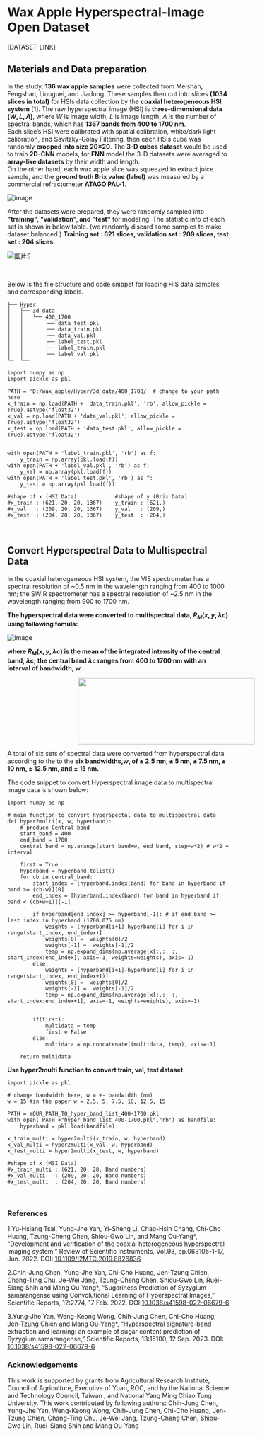 # Wax Apple Hyperspectral-Image Open Dataset
[DATASET-LINK]
## **Materials and Data preparation** 
In the study, **136 wax apple samples** were collected from Meishan, Fengshan, Liouguei, and Jiadong. These samples then cut into slices **(1034 slices in total)** for HSIs data collection by the **coaxial heterogeneous HSI system** [1]. The raw hyperspectral image (HSI) is **three-dimensional data $(W, L, Λ)$**, where $W$ is image width, $L$ is image length, $Λ$ is the number of spectral bands, which has **1367 bands from 400 to 1700 nm**.<br>
Each slice’s HSI were calibrated with spatial calibration, white/dark light calibration, and Savitzky-Golay Filtering, then each HSIs cube was randomly **cropped into size 20×20**. The **3-D cubes dataset** would be used to train **2D-CNN** models, for **FNN** model the 3-D datasets were averaged to **array-like datasets** by their width and length.<br>
On the other hand, each wax apple slice was squeezed to extract juice sample, and the **ground truth Brix value (label)** was measured by a commercial refractometer **ATAGO PAL-1**.

![image](https://hackmd.io/_uploads/SJawT1cpp.png )

After the datasets were prepared, they were randomly sampled into **"training", "validation", and "test"** for modeling. The statistic info of each set is shown in below table. (we randomly discard some samples to make dataset balanced.)
**Training set : 621 slices, validation set : 209 slices, test set : 204 slices.**

![圖片5](https://hackmd.io/_uploads/r15PNx56T.png )


<br>

Below is the file structure and code snippet for loading HIS data samples and corresponding labels.
```
├── Hyper
│   ├── 3d_data
│   │   └── 400_1700
│   │       ├── data_test.pkl
│   │       ├── data_train.pkl
│   │       ├── data_val.pkl
│   │       ├── label_test.pkl
│   │       ├── label_train.pkl
│   │       └── label_val.pkl
└─  └──
```

```python=
import numpy as np
import pickle as pkl

PATH = 'D:/wax_apple/Hyper/3d_data/400_1700/' # change to your path here
x_train = np.load(PATH + 'data_train.pkl', 'rb', allow_pickle = True).astype('float32')
x_val = np.load(PATH + 'data_val.pkl', allow_pickle = True).astype('float32')
x_test = np.load(PATH + 'data_test.pkl', allow_pickle = True).astype('float32')


with open(PATH + 'label_train.pkl', 'rb') as f:
    y_train = np.array(pkl.load(f))
with open(PATH + 'label_val.pkl', 'rb') as f:
    y_val = np.array(pkl.load(f))
with open(PATH + 'label_test.pkl', 'rb') as f:
    y_test = np.array(pkl.load(f))

#shape of x (HSI Data)            #shape of y (Brix Data) 
#x_train : (621, 20, 20, 1367)    y_train : (621,)
#x_val   : (209, 20, 20, 1367)    y_val   : (209,)
#x_test  : (204, 20, 20, 1367)    y_test  : (204,)
```

<br>

## Convert Hyperspectral Data to Multispectral Data
In the coaxial heterogeneous HSI system, the VIS spectrometer has a spectral resolution of ~0.5 nm in the wavelength ranging from 400 to 1000 nm; the SWIR spectrometer has a spectral resolution of ~2.5 nm in the wavelength ranging from 900 to 1700 nm.

**The hyperspectral data were converted to multispectral data, $R_M(x, y, λc)$ using following fomula:**


![image](https://hackmd.io/_uploads/H14WgGiap.png)

**where $R_M(x, y, λc)$ is the mean of the integrated intensity of the central band, $λc$; the central band $λc$ ranges from 400 to 1700 nm with an interval of bandwidth, $w$**. 


<div class="content">
    <img src="https://hackmd.io/_uploads/S1VP5_2ap.png" width="400" height="150" style="float:left;margin:0 160px 12px" >
</div>

A total of six sets of spectral data were converted from hyperspectral data according to the to the **six bandwidths,$w$, of ± 2.5 nm, ± 5 nm, ± 7.5 nm, ± 10 nm, ± 12.5 nm, and ± 15 nm.**

The code snippet to convert Hyperspectral image data to multispectral image data is shown below: 

```python=
import numpy as np

# main function to convert hyperspectal data to multispectral data
def hyper2multi(x, w, hyperband):
    # produce Central band 
    start_band = 400
    end_band = 1700
    central_band = np.arange(start_band+w, end_band, step=w*2) # w*2 = interval

    first = True
    hyperband = hyperband.tolist()
    for cb in central_band:
        start_index = [hyperband.index(band) for band in hyperband if band >= (cb-w)][0] 
        end_index = [hyperband.index(band) for band in hyperband if band < (cb+w+1)][-1]

        if hyperband[end_index] >= hyperband[-1]: # if end_band >= last index in hyperband (1700.075 nm)
            weights = [hyperband[i+1]-hyperband[i] for i in range(start_index, end_index)]
            weights[0] =  weights[0]/2
            weights[-1] =  weights[-1]/2
            temp = np.expand_dims(np.average(x[:,:, :, start_index:end_index], axis=-1, weights=weights), axis=-1)
        else:
            weights = [hyperband[i+1]-hyperband[i] for i in range(start_index, end_index+1)]
            weights[0] =  weights[0]/2
            weights[-1] =  weights[-1]/2
            temp = np.expand_dims(np.average(x[:,:, :, start_index:end_index+1], axis=-1, weights=weights), axis=-1)


        if(first):
            multidata = temp
            first = False
        else:
            multidata = np.concatenate((multidata, temp), axis=-1)
            
    return multidata
```

**Use hyper2multi function to convert train, val, test dataset.**

```python=
import pickle as pkl

# change bandwidth here, w = +- bandwidth (nm)
w = 15 #in the paper w = 2.5, 5, 7.5, 10, 12.5, 15

PATH = YOUR_PATH_TO_hyper_band_list_400-1700.pkl
with open( PATH +"hyper_band_list_400-1700.pkl","rb") as bandfile:
    hyperband = pkl.load(bandfile)

x_train_multi = hyper2multi(x_train, w, hyperband)
x_val_multi = hyper2multi(x_val, w, hyperband)
x_test_multi = hyper2multi(x_test, w, hyperband)

#shape of x (MSI Data)            
#x_train_multi : (621, 20, 20, Band numbers)    
#x_val_multi   : (209, 20, 20, Band numbers)   
#x_test_multi  : (204, 20, 20, Band numbers)
```

<br>

### References
1.Yu-Hsiang Tsai, Yung-Jhe Yan, Yi-Sheng Li, Chao-Hsin Chang, Chi-Cho Huang, Tzung-Cheng Chen, Shiou-Gwo Lin, and Mang Ou-Yang*, “Development and verification of the coaxial heterogeneous hyperspectral imaging system,” Review of Scientific Instruments, Vol.93, pp.063105-1-17, Jun. 2022. DOI: [10.1109/I2MTC.2019.8826836](https://ieeexplore.ieee.org/document/8826836)

2.Chih-Jung Chen, Yung-Jhe Yan, Chi-Cho Huang, Jen-Tzung Chien, Chang-Ting Chu, Je-Wei Jang, Tzung-Cheng Chen, Shiou-Gwo Lin, Ruei-Siang Shih and Mang Ou-Yang*, “Sugariness Prediction of Syzygium samarangense using Convolutional Learning of Hyperspectral Images,” Scientific Reports, 12:2774, 17 Feb. 2022. DOI:[10.1038/s41598-022-06679-6](https://doi.org/10.1038/s41598-022-06679-6)

3.Yung-Jhe Yan, Weng-Keong Wong, Chih-Jung Chen, Chi-Cho Huang, Jen‑Tzung Chien and Mang Ou-Yang*, “Hyperspectral signature-band extraction and learning: an example of sugar content prediction of Syzygium samarangense,”  Scientific Reports, 13:15100, 12 Sep. 2023. DOI: [10.1038/s41598-022-06679-6](https://doi.org/10.1038/s41598-023-41603-6)

### Acknowledgements
This work is supported by grants from Agricultural Research Institute, Council of Agriculture, Executive of Yuan, ROC, and by the National Science and Technology Council, Taiwan , and National Yang Ming Chiao Tung University. This work contributed by following authors: Chih-Jung Chen, Yung-Jhe Yan, Weng-Keong Wong, Chih-Jung Chen, Chi-Cho Huang, Jen-Tzung Chien, Chang-Ting Chu, Je-Wei Jang, Tzung-Cheng Chen, Shiou-Gwo Lin, Ruei-Siang Shih and Mang Ou-Yang
